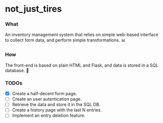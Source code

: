 # not_just_tires

### What

An inventory management system that relies on simple web-based interface to collect form data, and perform simple transformations. 📊

### How

The front-end is based on plain HTML and Flask, and data is stored in a SQL database. 💾

### TODOs

- [x] Create a half-decent form page.
- [ ] Create an user autentication page.
- [ ] Retrieve the data and store it in the SQL DB.
- [ ] Create a history page with the last N entries.
- [ ] Implement an entry deletion feature.
